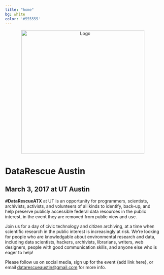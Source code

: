 ```yaml
---
title: "home"
bg: white     
color: '#555555'  
---
```


<div class="row" align="center">
  <img src={{site-url}}"/img/logo-white.jpg" alt="Logo" class="img-responsive" style="height:400px;"/>
 </div>

# DataRescue Austin

## March 3, 2017 at UT Austin

**\#DataRescueATX** at UT is an opportunity for programmers, scientists, archivists, activists, and volunteers of all kinds to identify, back-up, and help preserve publicly accessible federal data resources in the public interest, in the event they are removed from public view and use. 

Join us for a day of civic technology and citizen archiving, at a time when scientific research in the public interest is increasingly at risk. We’re looking for people who are knowledgable about environmental research and data, including data scientists, hackers, archivists, librarians, writers, web designers, people with good communication skills, and anyone else who is eager to help!

Please follow us on social media, sign up for the event {add link here}, or email datarescueaustin@gmail.com for more info.
